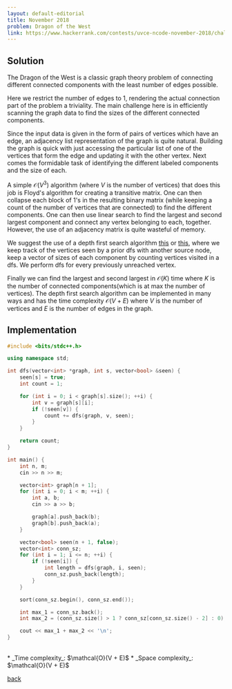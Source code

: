 ```yaml
---
layout: default-editorial
title: November 2018
problem: Dragon of the West
link: https://www.hackerrank.com/contests/uvce-ncode-november-2018/challenges/dragon-of-the-west-
---
```


## Solution 

The Dragon of the West is a classic graph theory problem of connecting different connected components with the least number of edges possible.   

Here we restrict the number of edges to 1, rendering the actual connection part of the problem a triviality.
The main challenge here is in efficiently scanning the graph data to find the sizes of the different connected components. 

Since the input data is given in the form of pairs of vertices which have an edge, an adjacency list representation of the graph is quite natural. 
Building the graph is quick with just accessing the particular list of one of the vertices that form the edge and updating it with the other vertex.
Next comes the formidable task of identifying the different labeled components and the size of each. 

A simple $\mathcal{O}(V^3)$ algorithm (where $V$ is the number of vertices) that does this job is Floyd's algorithm for creating a transitive matrix. 
One can then collapse each block of 1's in the resulting binary matrix (while keeping a count of the number of vertices that are connected) to find the different components. 
One can then use linear search to find the largest and second largest component and connect any vertex belonging to each, together. 
However, the use of an adjacency matrix is quite wasteful of memory.

We suggest the use of a depth first search algorithm [this](https://codeforces.com/blog/entry/16823) or [this](https://www.topcoder.com/community/competitive-programming/tutorials/introduction-to-graphs-and-their-data-structures-section-1/), 
where we keep track of the vertices seen by a prior dfs with another source node, keep a vector of sizes of each component by counting vertices visited in a dfs. 
We perform dfs for every previously unreached vertex. 

Finally we can find the largest and second largest in $\mathcal{O}(K)$ time where $K$ is the number of connected components(which is at max the number of vertices). 
The depth first search algorithm can be implemented in many ways and has the time complexity $\mathcal{O}(V+E)$ where $V$ is the number of vertices and $E$ is the number of edges in the graph.



## Implementation

```cpp
#include <bits/stdc++.h>

using namespace std;

int dfs(vector<int> *graph, int s, vector<bool> &seen) {
    seen[s] = true;
    int count = 1;

    for (int i = 0; i < graph[s].size(); ++i) {
        int v = graph[s][i];
        if (!seen[v]) {
            count += dfs(graph, v, seen);              
        }
    }

    return count;
}

int main() {
    int n, m;
    cin >> n >> m;

    vector<int> graph[n + 1];
    for (int i = 0; i < m; ++i) {
        int a, b;
        cin >> a >> b;

        graph[a].push_back(b);
        graph[b].push_back(a);
    }

    vector<bool> seen(n + 1, false);
    vector<int> conn_sz;
    for (int i = 1; i <= n; ++i) {
        if (!seen[i]) {
            int length = dfs(graph, i, seen);
            conn_sz.push_back(length);
        }
    }

    sort(conn_sz.begin(), conn_sz.end());

    int max_1 = conn_sz.back();
    int max_2 = (conn_sz.size() > 1 ? conn_sz[conn_sz.size() - 2] : 0);

    cout << max_1 + max_2 << '\n';
}
```

<br>
* _Time complexity_: $\mathcal{O}(V + E)$
* _Space complexity_: $\mathcal{O}(V + E)$

[back](./index.html)

